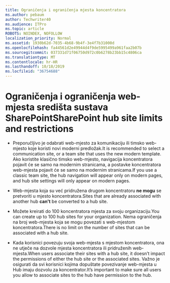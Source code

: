 ```yaml
---
title: Ograničenja i ograničenja mjesta koncentratora
ms.author: pebaum
author: Techwriter40
ms.audience: ITPro
ms.topic: article
ROBOTS: NOINDEX, NOFOLLOW
localization_priority: Normal
ms.assetid: 1930b62d-7035-4b68-9b4f-3e4f7b31000d
ms.openlocfilehash: fa44561d2e49944d4f9de5995499a961faa2b07b
ms.sourcegitcommit: 037331d71f06750d972c0b6278b23bb15c4806ca
ms.translationtype: MT
ms.contentlocale: hr-HR
ms.lasthandoff: 10/18/2019
ms.locfileid: "36754688"
---
```

# <a name="sharepoint-hub-site-limits-and-restrictions"></a><span data-ttu-id="db49c-102">Ograničenja i ograničenja web-mjesta središta sustava SharePoint</span><span class="sxs-lookup"><span data-stu-id="db49c-102">SharePoint hub site limits and restrictions</span></span>

- <span data-ttu-id="db49c-103">Preporučljivo je odabrati web-mjesto za komunikaciju ili timsko web-mjesto koje koristi novi moderni predložak.</span><span class="sxs-lookup"><span data-stu-id="db49c-103">It is recommended to select a communication site, or a team site that uses the new modern template.</span></span> <span data-ttu-id="db49c-104">Ako koristite klasično timsko web-mjesto, navigacija koncentratora pojavit će se samo na modernim stranicama, a postavke koncentratora web-mjesta pojavit će se samo na modernim stranicama.</span><span class="sxs-lookup"><span data-stu-id="db49c-104">If you use a classic team site, the hub navigation will appear only on modern pages, and hub site settings will only appear on modern pages.</span></span>

- <span data-ttu-id="db49c-105">Web-mjesta koja su već pridružena drugom koncentratoru **ne mogu** se pretvoriti u mjesto koncentratora.</span><span class="sxs-lookup"><span data-stu-id="db49c-105">Sites that are already associated with another hub **can't** be converted to a hub site.</span></span>

- <span data-ttu-id="db49c-106">Možete kreirati do 100 koncentratora mjesta za svoju organizaciju.</span><span class="sxs-lookup"><span data-stu-id="db49c-106">You can create up to 100 hub sites for your organization.</span></span> <span data-ttu-id="db49c-107">Nema ograničenja na broj web-mjesta koja se mogu povezati s web-mjestom koncentratora.</span><span class="sxs-lookup"><span data-stu-id="db49c-107">There is no limit on the number of sites that can be associated with a hub site.</span></span>

- <span data-ttu-id="db49c-108">Kada korisnici povezuju svoja web-mjesta s mjestom koncentratora, ona ne utječe na dozvole mjesta koncentratora ili pridruženih web-mjesta.</span><span class="sxs-lookup"><span data-stu-id="db49c-108">When users associate their sites with a hub site, it doesn’t impact the permissions of either the hub site or the associated sites.</span></span> <span data-ttu-id="db49c-109">Važno je osigurati da svi korisnici kojima dopuštate povezivanje web-mjesta u Hub imaju dozvolu za koncentrator.</span><span class="sxs-lookup"><span data-stu-id="db49c-109">It’s important to make sure all users you allow to associate sites to the hub have permission to the hub.</span></span>


